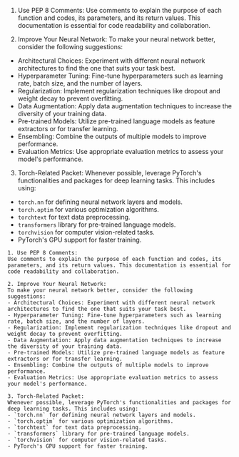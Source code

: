 1. Use PEP 8 Comments:
Use comments to explain the purpose of each function and codes, its parameters, and its return values. This documentation is essential for code readability and collaboration. 

2. Improve Your Neural Network:
To make your neural network better, consider the following suggestions:
- Architectural Choices: Experiment with different neural network architectures to find the one that suits your task best.
- Hyperparameter Tuning: Fine-tune hyperparameters such as learning rate, batch size, and the number of layers.
- Regularization: Implement regularization techniques like dropout and weight decay to prevent overfitting.
- Data Augmentation: Apply data augmentation techniques to increase the diversity of your training data.
- Pre-trained Models: Utilize pre-trained language models as feature extractors or for transfer learning.
- Ensembling: Combine the outputs of multiple models to improve performance.
- Evaluation Metrics: Use appropriate evaluation metrics to assess your model's performance.

3. Torch-Related Packet:
Whenever possible, leverage PyTorch's functionalities and packages for deep learning tasks. This includes using:
- `torch.nn` for defining neural network layers and models.
- `torch.optim` for various optimization algorithms.
- `torchtext` for text data preprocessing.
- `transformers` library for pre-trained language models.
- `torchvision` for computer vision-related tasks.
- PyTorch's GPU support for faster training.

```
1. Use PEP 8 Comments:
Use comments to explain the purpose of each function and codes, its parameters, and its return values. This documentation is essential for code readability and collaboration.

2. Improve Your Neural Network:
To make your neural network better, consider the following suggestions:
- Architectural Choices: Experiment with different neural network architectures to find the one that suits your task best.
- Hyperparameter Tuning: Fine-tune hyperparameters such as learning rate, batch size, and the number of layers.
- Regularization: Implement regularization techniques like dropout and weight decay to prevent overfitting.
- Data Augmentation: Apply data augmentation techniques to increase the diversity of your training data.
- Pre-trained Models: Utilize pre-trained language models as feature extractors or for transfer learning.
- Ensembling: Combine the outputs of multiple models to improve performance.
- Evaluation Metrics: Use appropriate evaluation metrics to assess your model's performance.

3. Torch-Related Packet:
Whenever possible, leverage PyTorch's functionalities and packages for deep learning tasks. This includes using:
- `torch.nn` for defining neural network layers and models.
- `torch.optim` for various optimization algorithms.
- `torchtext` for text data preprocessing.
- `transformers` library for pre-trained language models.
- `torchvision` for computer vision-related tasks.
- PyTorch's GPU support for faster training.
```